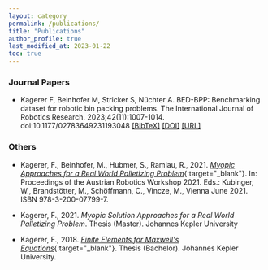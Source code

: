 ```yaml
---
layout: category
permalink: /publications/
title: "Publications"
author_profile: true
last_modified_at: 2023-01-22
toc: true
---
```



### Journal Papers
<!-- IJRR: BED-BPP 2023-->
- Kagerer F, Beinhofer M, Stricker S, Nüchter A. BED-BPP: Benchmarking dataset for robotic bin packing problems. The International Journal of Robotics Research. 2023;42(11):1007-1014. doi:10.1177/02783649231193048
<a href="https://floriankagerer.github.io/assets/publications/Kagereretal2023-ijrr.bib" target="_blank">[BibTeX]</a>
<a href="https://doi.org/10.1177/02783649231193048" target="_blank">[DOI]</a>
<a href="https://robotik.informatik.uni-wuerzburg.de/telematics/download/ijrr2023.pdf" target="_blank">[URL]</a>


<!--
### Conference Papers
- tba
-->

### Others
<!--ARW 2021-->
- Kagerer, F., Beinhofer, M., Hubmer, S., Ramlau, R., 2021. [*Myopic Approaches for a Real World Palletizing Problem*](/assets/publications/arw-kagereretal-2021.pdf){:target="_blank"}. In: Proceedings of the Austrian Robotics Workshop 2021. Eds.: Kubinger, W., Brandstötter, M., Schöffmann, C., Vincze, M., Vienna June 2021. ISBN 978-3-200-07799-7.
<!--Master Thesis-->
- Kagerer, F., 2021. *Myopic Solution Approaches for a Real World Palletizing Problem*. Thesis (Master). Johannes Kepler University
<!--Bachelor Thesis-->
- Kagerer, F., 2018. [*Finite Elements for Maxwell's Equations*](/assets/publications/bachelor-kagerer.pdf){:target="_blank"}. Thesis (Bachelor). Johannes Kepler University.
